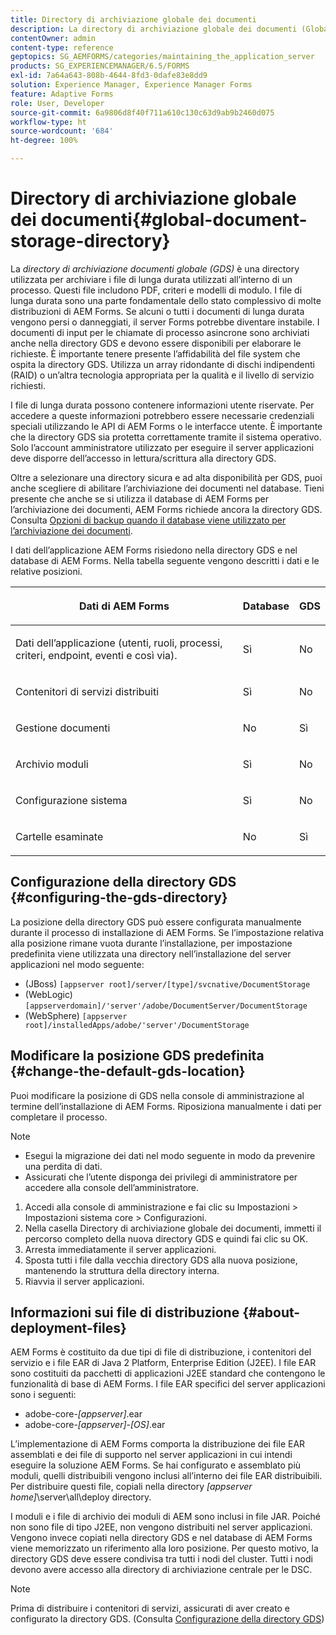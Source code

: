 ```yaml
---
title: Directory di archiviazione globale dei documenti
description: La directory di archiviazione globale dei documenti (Global Document Storage, GDS) è una directory utilizzata per archiviare i file di lunga durata utilizzati all’interno di un processo.
contentOwner: admin
content-type: reference
geptopics: SG_AEMFORMS/categories/maintaining_the_application_server
products: SG_EXPERIENCEMANAGER/6.5/FORMS
exl-id: 7a64a643-808b-4644-8fd3-0dafe83e8dd9
solution: Experience Manager, Experience Manager Forms
feature: Adaptive Forms
role: User, Developer
source-git-commit: 6a9806d8f40f711a610c130c63d9ab9b2460d075
workflow-type: ht
source-wordcount: '684'
ht-degree: 100%

---
```


# Directory di archiviazione globale dei documenti{#global-document-storage-directory}

La *directory di archiviazione documenti globale (GDS)* è una directory utilizzata per archiviare i file di lunga durata utilizzati all’interno di un processo. Questi file includono PDF, criteri e modelli di modulo. I file di lunga durata sono una parte fondamentale dello stato complessivo di molte distribuzioni di AEM Forms. Se alcuni o tutti i documenti di lunga durata vengono persi o danneggiati, il server Forms potrebbe diventare instabile. I documenti di input per le chiamate di processo asincrone sono archiviati anche nella directory GDS e devono essere disponibili per elaborare le richieste. È importante tenere presente l’affidabilità del file system che ospita la directory GDS. Utilizza un array ridondante di dischi indipendenti (RAID) o un’altra tecnologia appropriata per la qualità e il livello di servizio richiesti.

I file di lunga durata possono contenere informazioni utente riservate. Per accedere a queste informazioni potrebbero essere necessarie credenziali speciali utilizzando le API di AEM Forms o le interfacce utente. È importante che la directory GDS sia protetta correttamente tramite il sistema operativo. Solo l’account amministratore utilizzato per eseguire il server applicazioni deve disporre dell’accesso in lettura/scrittura alla directory GDS.

Oltre a selezionare una directory sicura e ad alta disponibilità per GDS, puoi anche scegliere di abilitare l’archiviazione dei documenti nel database. Tieni presente che anche se si utilizza il database di AEM Forms per l’archiviazione dei documenti, AEM Forms richiede ancora la directory GDS. Consulta [Opzioni di backup quando il database viene utilizzato per l’archiviazione dei documenti](/help/forms/using/admin-help/files-back-recover.md#backup-options-when-database-is-used-for-document-storage).

I dati dell’applicazione AEM Forms risiedono nella directory GDS e nel database di AEM Forms. Nella tabella seguente vengono descritti i dati e le relative posizioni.

<table>
 <thead>
  <tr>
   <th><p>Dati di AEM Forms</p></th>
   <th><p>Database</p></th>
   <th><p>GDS</p></th>
  </tr>
 </thead>
 <tbody>
  <tr>
   <td><p>Dati dell’applicazione (utenti, ruoli, processi, criteri, endpoint, eventi e così via).</p></td>
   <td><p>Sì</p></td>
   <td><p>No</p></td>
  </tr>
  <tr>
   <td><p>Contenitori di servizi distribuiti</p></td>
   <td><p>Sì</p></td>
   <td><p>No</p></td>
  </tr>
  <tr>
   <td><p>Gestione documenti </p></td>
   <td><p>No</p></td>
   <td><p>Sì</p></td>
  </tr>
  <tr>
   <td><p>Archivio moduli</p></td>
   <td><p>Sì</p></td>
   <td><p>No</p></td>
  </tr>
  <tr>
   <td><p>Configurazione sistema</p></td>
   <td><p>Sì</p></td>
   <td><p>No</p></td>
  </tr>
  <tr>
   <td><p>Cartelle esaminate</p></td>
   <td><p>No</p></td>
   <td><p>Sì</p></td>
  </tr>
 </tbody>
</table>

## Configurazione della directory GDS {#configuring-the-gds-directory}

La posizione della directory GDS può essere configurata manualmente durante il processo di installazione di AEM Forms. Se l’impostazione relativa alla posizione rimane vuota durante l’installazione, per impostazione predefinita viene utilizzata una directory nell’installazione del server applicazioni nel modo seguente:

* (JBoss) `[appserver root]/server/[type]/svcnative/DocumentStorage`
* (WebLogic) `[appserverdomain]/'server'/adobe/DocumentServer/DocumentStorage`
* (WebSphere) `[appserver root]/installedApps/adobe/'server'/DocumentStorage`

## Modificare la posizione GDS predefinita {#change-the-default-gds-location}

Puoi modificare la posizione di GDS nella console di amministrazione al termine dell’installazione di AEM Forms. Riposiziona manualmente i dati per completare il processo.

>[!NOTE]
>
> * Esegui la migrazione dei dati nel modo seguente in modo da prevenire una perdita di dati.
> * Assicurati che l’utente disponga dei privilegi di amministratore per accedere alla console dell’amministratore.


1. Accedi alla console di amministrazione e fai clic su Impostazioni > Impostazioni sistema core > Configurazioni.
2. Nella casella Directory di archiviazione globale dei documenti, immetti il percorso completo della nuova directory GDS e quindi fai clic su OK.
3. Arresta immediatamente il server applicazioni.
4. Sposta tutti i file dalla vecchia directory GDS alla nuova posizione, mantenendo la struttura della directory interna.
5. Riavvia il server applicazioni.

## Informazioni sui file di distribuzione {#about-deployment-files}

AEM Forms è costituito da due tipi di file di distribuzione, i contenitori del servizio e i file EAR di Java 2 Platform, Enterprise Edition (J2EE). I file EAR sono costituiti da pacchetti di applicazioni J2EE standard che contengono le funzionalità di base di AEM Forms. I file EAR specifici del server applicazioni sono i seguenti:

* adobe-core-*[appserver]*.ear
* adobe-core-*[appserver]*-*[OS]*.ear

L’implementazione di AEM Forms comporta la distribuzione dei file EAR assemblati e dei file di supporto nel server applicazioni in cui intendi eseguire la soluzione AEM Forms. Se hai configurato e assemblato più moduli, quelli distribuibili vengono inclusi all’interno dei file EAR distribuibili. Per distribuire questi file, copiali nella directory *[appserver home]*\server\all\deploy directory.

I moduli e i file di archivio dei moduli di AEM sono inclusi in file JAR. Poiché non sono file di tipo J2EE, non vengono distribuiti nel server applicazioni. Vengono invece copiati nella directory GDS e nel database di AEM Forms viene memorizzato un riferimento alla loro posizione. Per questo motivo, la directory GDS deve essere condivisa tra tutti i nodi del cluster. Tutti i nodi devono avere accesso alla directory di archiviazione centrale per le DSC.

>[!NOTE]
>
>Prima di distribuire i contenitori di servizi, assicurati di aver creato e configurato la directory GDS. (Consulta [Configurazione della directory GDS](global-document-storage-directory.md#configuring-the-gds-directory))
